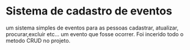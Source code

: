 # Sistema de cadastro de eventos
um sistema simples de eventos para as pessoas cadastrar, atualizar, procurar,excluir etc... 
um evento que fosse ocorrer.
Foi incerido todo o metodo CRUD no projeto.
 
